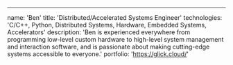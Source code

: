 ---
name: 'Ben'
title: 'Distributed/Accelerated Systems Engineer'
technologies: 'C/C++, Python, Distributed Systems, Hardware, Embedded Systems, Accelerators'
description: 'Ben is experienced everywhere from programming low-level custom hardware to high-level system management and interaction software, and is passionate about making cutting-edge systems accessible to everyone.'
portfolio: 'https://glick.cloud/'
